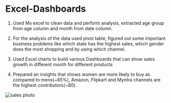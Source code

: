 # Excel-Dashboards
1. Used Ms excel to clean data and perform analysis, extracted age group from age column and month from date column.

2. For the analysis of the data used pivot table, figured out some important business problems like which state has the highest sales, which gender does the most shopping and by using which channel.

3. Used Excel charts to build various Dashboards that can show sales growth in different month for different products

4. Prepared an insights that shows women are more likely to buy as compared to mens(~65%), Amazon, Flipkart and Myntra channels are the highest contributors(~80).

![sales photo](https://github.com/samsi14/Excel-Dashboards/assets/99131424/22fb206f-10e1-4a4e-acec-097debe7aa44)


